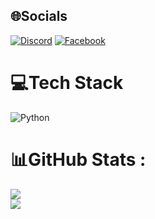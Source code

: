 
## 🌐Socials
[![Discord](https://img.shields.io/badge/Discord-%237289DA.svg?logo=discord&logoColor=white)](htttps://discord.gg/xdgamervn) [![Facebook](https://img.shields.io/badge/Facebook-%231877F2.svg?logo=Facebook&logoColor=white)](https://facebook.com/dunp69) 

# 💻Tech Stack
![Python](https://img.shields.io/badge/python-3670A0?style=for-the-badge&logo=python&logoColor=ffdd54)
# 📊GitHub Stats :
![](https://github-readme-stats.vercel.app/api?username=VanDung-dev&theme=dark&hide_border=true&include_all_commits=true&count_private=false)<br/>
![](https://github-readme-stats.vercel.app/api/top-langs/?username=VanDung-dev&theme=dark&hide_border=true&include_all_commits=true&count_private=false&layout=compact)

